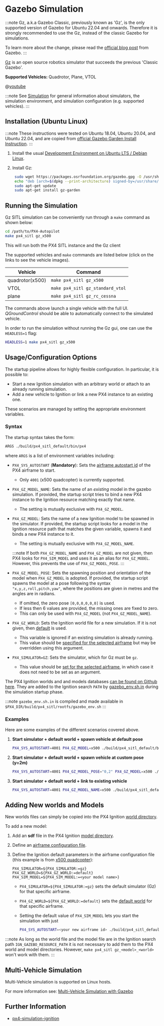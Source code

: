 # Gazebo Simulation
:::note
Gz, a.k.a Gazebo Classic, previously known as 'Gz', is the only supported version of Gazebo for Ubuntu 22.04 and onwards. Therefore it is strongly recommended to use the Gz, instead of the classic Gazebo for simulations.

To learn more about the change, please read the [official blog post](https://www.openrobotics.org/blog/2022/4/6/a-new-era-for-gazebo) from Gazebo.
:::

[Gz](https://gazebosim.org/home) is an open source robotics simulator that succeeds the previous 'Classic Gazebo'.

**Supported Vehicles:** Quadrotor, Plane, VTOL

@[youtube](https://youtu.be/eRzdGD2vgkU)

:::note
See [Simulation](../simulation/README.md) for general information about simulators, the simulation environment, and simulation configuration (e.g. supported vehicles).
:::

## Installation (Ubuntu Linux)

:::note
These instructions were tested on Ubuntu 18.04, Ubuntu 20.04, and Ubuntu 22.04, and are copied from [official Gazebo Garden Install Instruction](https://gazebosim.org/docs/garden/install_ubuntu).
:::

1. Install the usual [Development Environment on Ubuntu LTS / Debian Linux](../dev_setup/dev_env_linux_ubuntu.md).
2. Install Gz:

   ```sh
    sudo wget https://packages.osrfoundation.org/gazebo.gpg -O /usr/share/keyrings/pkgs-osrf-archive-keyring.gpg
    echo "deb [arch=$(dpkg --print-architecture) signed-by=/usr/share/keyrings/pkgs-osrf-archive-keyring.gpg] http://packages.osrfoundation.org/gazebo/ubuntu-stable $(lsb_release -cs) main" | sudo tee /etc/apt/sources.list.d/gazebo-stable.list > /dev/null
    sudo apt-get update
    sudo apt-get install gz-garden
   ```

## Running the Simulation

Gz SITL simulation can be conveniently run through a `make` command as shown below:

```bash
cd /path/to/PX4-Autopilot
make px4_sitl gz_x500
```
This will run both the PX4 SITL instance and the Gz client

The supported vehicles and `make` commands are listed below (click on the links to see the vehicle images).

Vehicle | Command
--- | ---
quadrotor(x500) | `make px4_sitl gz_x500`
VTOL | `make px4_sitl gz_standard_vtol`
plane | `make px4_sitl gz_rc_cessna`

The commands above launch a single vehicle with the full UI.
*QGroundControl* should be able to automatically connect to the simulated vehicle.

In order to run the simulation without running the Gz gui, one can use the `HEADLESS=1` flag:

```bash
HEADLESS=1 make px4_sitl gz_x500
```

## Usage/Configuration Options

The startup pipeline allows for highly flexible configuration.
In particular, it is possible to:

- Start a new Ignition simulation with an arbitrary world or attach to an already running simulation.
- Add a new vehicle to Ignition or link a new PX4 instance to an existing one.

These scenarios are managed by setting the appropriate environment variables.

### Syntax

The startup syntax takes the form:

```bash
ARGS ./build/px4_sitl_default/bin/px4
```

where `ARGS` is a list of environment variables including:

- `PX4_SYS_AUTOSTART` (**Mandatory**):
  Sets the [airframe autostart id](../dev_airframes/adding_a_new_frame.md) of the PX4 airframe to start.
  - Only `4001` (x500 quadcopter) is currently supported.

- `PX4_GZ_MODEL_NAME`:
  Sets the name of an _existing_ model in the gazebo simulation.
  If provided, the startup script tries to bind a new PX4 instance to the Ignition resource matching exactly that name.
  - The setting is mutually exclusive with `PX4_GZ_MODEL`.

- `PX4_GZ_MODEL`:
  Sets the name of a new Ignition model to be spawned in the simulator.
  If provided, the startup script looks for a model in the Ignition resource path that matches the given variable, spawns it and binds a new PX4 instance to it.
  - The setting is mutually exclusive with `PX4_GZ_MODEL_NAME`.

  :::note
  If both `PX4_GZ_MODEL_NAME` and `PX4_GZ_MODEL` are not given, then PX4 looks for `PX4_SIM_MODEL` and uses it as an alias for `PX4_GZ_MODEL`.
  However, this prevents the use of `PX4_GZ_MODEL_POSE`.
  :::

- `PX4_GZ_MODEL_POSE`:
  Sets the spawning position and orientation of the model when `PX4_GZ_MODEL` is adopted.
  If provided, the startup script spawns the model at a pose following the syntax `"x,y,z,roll,pitch,yaw"`, where the positions are given in metres and the angles are in radians.
  - If omitted, the zero pose `[0,0,0,0,0,0]` is used.
  - If less then 6 values are provided, the missing ones are fixed to zero.
  - This can only be used with `PX4_GZ_MODEL` (not `PX4_GZ_MODEL_NAME`).

- `PX4_GZ_WORLD`:
  Sets the Ignition world file for a new simulation.
  If it is not given, then [default](https://github.com/PX4/PX4-Autopilot/blob/main/Tools/simulation/gz/worlds/default.sdf) is used.
  - This variable is ignored if an existing simulation is already running.
  - This value should be [specified for the selected airframe](#adding-new-worlds-and-models) but may be overridden using this argument.

- `PX4_SIMULATOR=GZ`:
  Sets the simulator, which for Gz must be `gz`.
  - This value should be [set for the selected airframe](#adding-new-worlds-and-models), in which case it does not need to be set as an argument.

The PX4 Ignition worlds and and models databases [can be found on Github here](https://github.com/PX4/PX4-Autopilot/tree/main/Tools/simulation/gz).
They are added to the Ignition search `PATH` by [gazebo_env.sh.in](https://github.com/PX4/PX4-Autopilot/blob/main/src/modules/simulation/gz_bridge/gazebo_env.sh.in) during the simulation startup phase.

:::note
`gazebo_env.sh.in` is compiled and made available in `$PX4_DIR/build/px4_sitl/rootfs/gazebo_env.sh`
:::

### Examples

Here are some examples of the different scenarios covered above.

1. **Start simulator + default world + spawn vehicle at default pose**

   ```sh
   PX4_SYS_AUTOSTART=4001 PX4_GZ_MODEL=x500 ./build/px4_sitl_default/bin/px4
   ```

2. **Start simulator + default world + spawn vehicle at custom pose (y=2m)**

   ```sh
   PX4_SYS_AUTOSTART=4001 PX4_GZ_MODEL_POSE="0,2" PX4_GZ_MODEL=x500 ./build/px4_sitl_default/bin/px4
   ```

3. **Start simulator + default world + link to existing vehicle**

   ```sh
   PX4_SYS_AUTOSTART=4001 PX4_GZ_MODEL_NAME=x500 ./build/px4_sitl_default/bin/px4
   ```

## Adding New worlds and Models

New worlds files can simply be copied into the PX4 Ignition [world directory](https://github.com/PX4/PX4-Autopilot/tree/main/Tools/simulation/gz/worlds).

To add a new model:

1. Add an **sdf** file in the PX4 Ignition [model directory](https://github.com/PX4/PX4-Autopilot/tree/main/Tools/simulation/gz/models).
1. Define an [airframe configuration file](../dev_airframes/adding_a_new_frame.md).
1. Define the Ignition default parameters in the airframe configuration file (this example is from [x500 quadcopter](https://github.com/PX4/PX4-Autopilot/blob/main/ROMFS/px4fmu_common/init.d-posix/airframes/4001_x500)):

   ```
   PX4_SIMULATOR=${PX4_SIMULATOR:=gz}
   PX4_GZ_WORLD=${PX4_GZ_WORLD:=default}
   PX4_SIM_MODEL=${PX4_SIM_MODEL:=<your model name>}
   ```
   - `PX4_SIMULATOR=${PX4_SIMULATOR:=gz}` sets the default simulator (Gz) for that specific airframe.

   - `PX4_GZ_WORLD=${PX4_GZ_WORLD:=default}` sets the [default world](https://github.com/PX4/PX4-Autopilot/blob/main/Tools/simulation/gz/worlds/default.sdf) for that specific airframe.

   - Setting the default value of `PX4_SIM_MODEL` lets you start the simulation with just
     ```bash
     PX4_SYS_AUTOSTART=<your new airframe id> ./build/px4_sitl_default/bin/px4
     ```

:::note
As long as the world file and the model file are in the Ignition search path `IGN_GAZEBO_RESOURCE_PATH` it is not necessary to add them to the PX4 world and model directories.
However, `make px4_sitl gz_<model>_<world>` won't work with them.
:::

## Multi-Vehicle Simulation

Multi-Vehicle simulation is supported on Linux hosts.

For more information see: [Multi-Vehicle Simulation with Gazebo](../sim_gazebo_gz/multi_vehicle_simulation.md)

## Further Information

- [px4-simulation-ignition](https://github.com/Auterion/px4-simulation-ignition)
